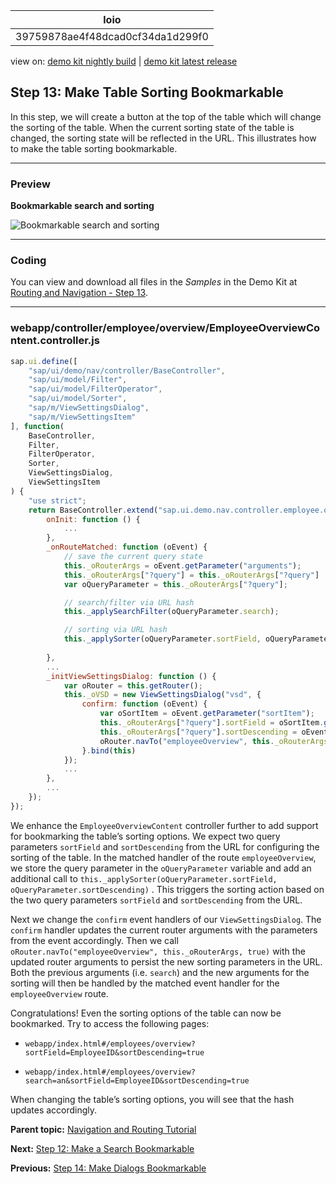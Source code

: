 <!-- loio39759878ae4f48dcad0cf34da1d299f0 -->

| loio |
| -----|
| 39759878ae4f48dcad0cf34da1d299f0 |

<div id="loio">

view on: [demo kit nightly build](https://sdk.openui5.org/nightly/#/topic/39759878ae4f48dcad0cf34da1d299f0) | [demo kit latest release](https://sdk.openui5.org/topic/39759878ae4f48dcad0cf34da1d299f0)</div>

## Step 13: Make Table Sorting Bookmarkable

In this step, we will create a button at the top of the table which will change the sorting of the table. When the current sorting state of the table is changed, the sorting state will be reflected in the URL. This illustrates how to make the table sorting bookmarkable.

***

### Preview

   
  
**Bookmarkable search and sorting**

 ![](images/loio7ec54ef9b041497aaa70694e80016a9c_LowRes.png "Bookmarkable search and sorting") 

***

### Coding

You can view and download all files in the *Samples* in the Demo Kit at [Routing and Navigation - Step 13](https://sdk.openui5.org/entity/sap.ui.core.tutorial.navigation/sample/sap.ui.core.tutorial.navigation.13).

***

### webapp/controller/employee/overview/EmployeeOverviewContent.controller.js

```js
sap.ui.define([
	"sap/ui/demo/nav/controller/BaseController",
	"sap/ui/model/Filter",
	"sap/ui/model/FilterOperator",
	"sap/ui/model/Sorter",
	"sap/m/ViewSettingsDialog",
	"sap/m/ViewSettingsItem"
], function(
	BaseController,
	Filter,
	FilterOperator,
	Sorter,
	ViewSettingsDialog,
	ViewSettingsItem
) {
	"use strict";
	return BaseController.extend("sap.ui.demo.nav.controller.employee.overview.EmployeeOverviewContent", {
		onInit: function () {
			...
		},
		_onRouteMatched: function (oEvent) {
			// save the current query state
			this._oRouterArgs = oEvent.getParameter("arguments");
			this._oRouterArgs["?query"] = this._oRouterArgs["?query"] || {};
			var oQueryParameter = this._oRouterArgs["?query"];

			// search/filter via URL hash
			this._applySearchFilter(oQueryParameter.search);

			// sorting via URL hash
			this._applySorter(oQueryParameter.sortField, oQueryParameter.sortDescending);
			
		},
		...
		_initViewSettingsDialog: function () {
			var oRouter = this.getRouter();
			this._oVSD = new ViewSettingsDialog("vsd", {
				confirm: function (oEvent) {
					var oSortItem = oEvent.getParameter("sortItem");
					this._oRouterArgs["?query"].sortField = oSortItem.getKey();
					this._oRouterArgs["?query"].sortDescending = oEvent.getParameter("sortDescending");
					oRouter.navTo("employeeOverview", this._oRouterArgs, true /*without history*/);
				}.bind(this) 
			});
			...
		},
		...
	});
});
```

We enhance the `EmployeeOverviewContent` controller further to add support for bookmarking the table’s sorting options. We expect two query parameters `sortField` and `sortDescending` from the URL for configuring the sorting of the table. In the matched handler of the route `employeeOverview`, we store the query parameter in the `oQueryParameter` variable and add an additional call to `this._applySorter(oQueryParameter.sortField, oQueryParameter.sortDescending)` . This triggers the sorting action based on the two query parameters `sortField` and `sortDescending` from the URL.

Next we change the `confirm` event handlers of our `ViewSettingsDialog`. The `confirm` handler updates the current router arguments with the parameters from the event accordingly. Then we call `oRouter.navTo("employeeOverview", this._oRouterArgs, true)` with the updated router arguments to persist the new sorting parameters in the URL. Both the previous arguments \(i.e. `search`\) and the new arguments for the sorting will then be handled by the matched event handler for the `employeeOverview` route.

Congratulations! Even the sorting options of the table can now be bookmarked. Try to access the following pages:

-   `webapp/index.html#/employees/overview?sortField=EmployeeID&sortDescending=true`

-   `webapp/index.html#/employees/overview?search=an&sortField=EmployeeID&sortDescending=true`


When changing the table’s sorting options, you will see that the hash updates accordingly.

**Parent topic:** [Navigation and Routing Tutorial](Navigation_and_Routing_Tutorial_1b6dcd3.md "OpenUI5 comes with a powerful routing API that helps you control the state of your application efficiently. This tutorial will illustrate all major features and APIs related to navigation and routing in OpenUI5 apps by creating a simple and easy to understand mobile app. It represents a set of best practices for applying the navigation and routing features of OpenUI5 to your applications.")

**Next:** [Step 12: Make a Search Bookmarkable](Step_12_Make_a_Search_Bookmarkable_e85da53.md "In this step we will make the search bookmarkable. This allows users to search for employees in the Employees table and they can bookmark their search query or share the URL.")

**Previous:** [Step 14: Make Dialogs Bookmarkable](Step_14_Make_Dialogs_Bookmarkable_5cc3147.md "In this step, we want to allow bookmarking of the dialog box that is opened when the user clicks the Sort button. The dialog should automatically open when the URL contains the query parameter showDialog.")

